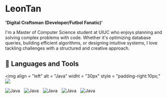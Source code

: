 # LeonTan

**'Digital Craftsman (Developer/Futbol Fanatic)'**

I'm a Master of Computer Science student at UIUC who enjoys planning and solving complex problems with code. Whether it's optimizing database queries, building efficient algorithms, or designing intuitive systems, I love tackling challenges with a structured and creative approach.

## 🧰 Languages and Tools 

<img align = "left" alt = "Java" widht = "30px" style = "padding-right:10px;" <img src="https://cdn.jsdelivr.net/gh/devicons/devicon@latest/icons/cplusplus/cplusplus-original.svg" />
          
<img align = "left" alt = "Java" widht = "30px" style = "padding-right:10px;" src ="https://cdn.jsdelivr.net/gh/devicons/devicon@latest/icons/python/python-original.svg" />
<img align = "left" alt = "Java" widht = "30px" style = "padding-right:10px;" src="https://cdn.jsdelivr.net/gh/devicons/devicon@latest/icons/git/git-original.svg" />
<img align = "left" alt = "Java" widht = "30px" style = "padding-right:10px;" src="https://cdn.jsdelivr.net/gh/devicons/devicon@latest/icons/mysql/mysql-original.svg" />
<img align = "left" alt = "Java" widht = "30px" style = "padding-right:10px;" src="https://cdn.jsdelivr.net/gh/devicons/devicon@latest/icons/amazonwebservices/amazonwebservices-original-wordmark.svg" />
<img align = "left" alt = "Java" widht = "30px" style = "padding-right:10px;" src="https://cdn.jsdelivr.net/gh/devicons/devicon@latest/icons/cplusplus/cplusplus-original.svg" />



          

          

